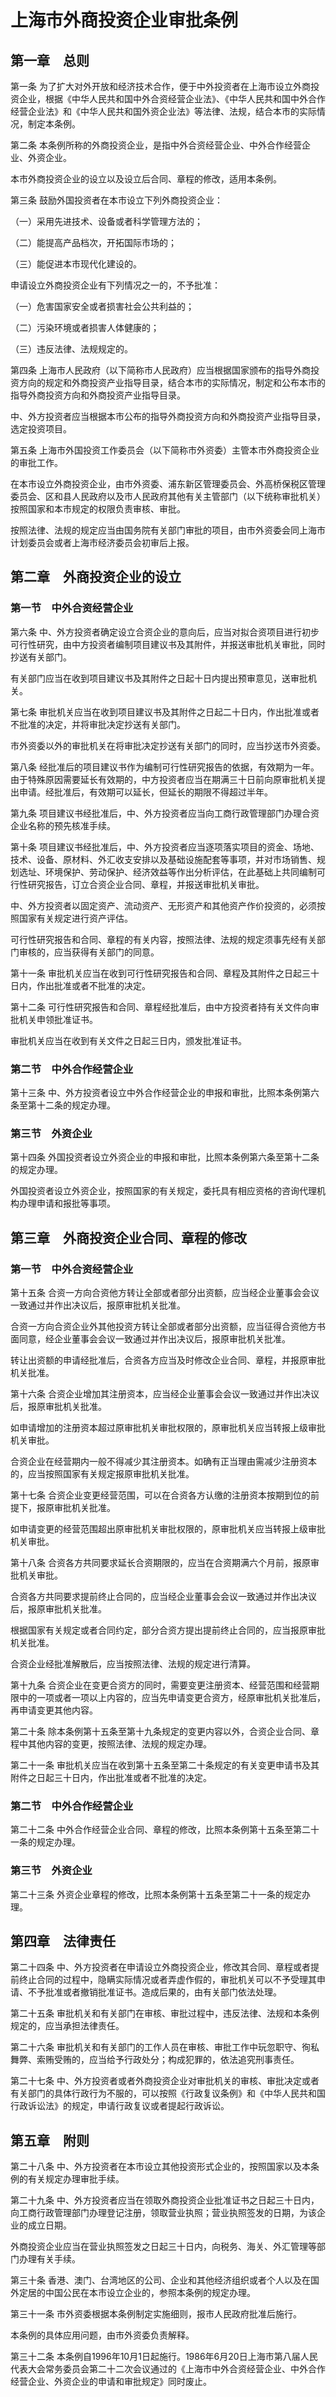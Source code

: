 # 上海市外商投资企业审批条例



## 第一章　总则

第一条 为了扩大对外开放和经济技术合作，便于中外投资者在上海市设立外商投资企业，根据《中华人民共和国中外合资经营企业法》、《中华人民共和国中外合作经营企业法》和《中华人民共和国外资企业法》等法律、法规，结合本市的实际情况，制定本条例。

第二条 本条例所称的外商投资企业，是指中外合资经营企业、中外合作经营企业、外资企业。

本市外商投资企业的设立以及设立后合同、章程的修改，适用本条例。

第三条 鼓励外国投资者在本市设立下列外商投资企业：

（一）采用先进技术、设备或者科学管理方法的；

（二）能提高产品档次，开拓国际市场的；

（三）能促进本市现代化建设的。

申请设立外商投资企业有下列情况之一的，不予批准：

（一）危害国家安全或者损害社会公共利益的；

（二）污染环境或者损害人体健康的；

（三）违反法律、法规规定的。

第四条 上海市人民政府（以下简称市人民政府）应当根据国家颁布的指导外商投资方向的规定和外商投资产业指导目录，结合本市的实际情况，制定和公布本市的指导外商投资方向和外商投资产业指导目录。

中、外方投资者应当根据本市公布的指导外商投资方向和外商投资产业指导目录，选定投资项目。

第五条 上海市外国投资工作委员会（以下简称市外资委）主管本市外商投资企业的审批工作。

在本市设立外商投资企业，由市外资委、浦东新区管理委员会、外高桥保税区管理委员会、区和县人民政府以及市人民政府其他有关主管部门（以下统称审批机关）按照国家和本市规定的权限负责审核、审批。

按照法律、法规的规定应当由国务院有关部门审批的项目，由市外资委会同上海市计划委员会或者上海市经济委员会初审后上报。

## 第二章　外商投资企业的设立

### 第一节　中外合资经营企业

第六条 中、外方投资者确定设立合资企业的意向后，应当对拟合资项目进行初步可行性研究，由中方投资者编制项目建议书及其附件，并报送审批机关审批，同时抄送有关部门。

有关部门应当在收到项目建议书及其附件之日起十日内提出预审意见，送审批机关。

第七条 审批机关应当在收到项目建议书及其附件之日起二十日内，作出批准或者不批准的决定，并将审批决定抄送有关部门。

市外资委以外的审批机关在将审批决定抄送有关部门的同时，应当抄送市外资委。

第八条 经批准后的项目建议书作为编制可行性研究报告的依据，有效期为一年。由于特殊原因需要延长有效期的，中方投资者应当在期满三十日前向原审批机关提出申请。经批准后，有效期可以延长，但延长的期限不得超过半年。

第九条 项目建议书经批准后，中、外方投资者应当向工商行政管理部门办理合资企业名称的预先核准手续。

第十条 项目建议书经批准后，中、外方投资者应当逐项落实项目的资金、场地、技术、设备、原材料、外汇收支安排以及基础设施配套等事项，并对市场销售、规划选址、环境保护、劳动保护、经济效益等作出分析评估，在此基础上共同编制可行性研究报告，订立合资企业合同、章程，并报送审批机关审批。

中、外方投资者以固定资产、流动资产、无形资产和其他资产作价投资的，必须按照国家有关规定进行资产评估。

可行性研究报告和合同、章程的有关内容，按照法律、法规的规定须事先经有关部门审核的，应当获得有关部门的同意。

第十一条 审批机关应当在收到可行性研究报告和合同、章程及其附件之日起三十日内，作出批准或者不批准的决定。

第十二条 可行性研究报告和合同、章程经批准后，由中方投资者持有关文件向审批机关申领批准证书。

审批机关应当在收到有关文件之日起三日内，颁发批准证书。

### 第二节　中外合作经营企业

第十三条 中、外方投资者设立中外合作经营企业的申报和审批，比照本条例第六条至第十二条的规定办理。

### 第三节　外资企业

第十四条 外国投资者设立外资企业的申报和审批，比照本条例第六条至第十二条的规定办理。

外国投资者设立外资企业，按照国家的有关规定，委托具有相应资格的咨询代理机构办理申请和报批等事项。

## 第三章　外商投资企业合同、章程的修改

### 第一节　中外合资经营企业

第十五条 合资一方向合资他方转让全部或者部分出资额，应当经企业董事会会议一致通过并作出决议后，报原审批机关批准。

合资一方向合资企业外其他投资方转让全部或者部分出资额，应当征得合资他方书面同意，经企业董事会会议一致通过并作出决议后，报原审批机关批准。

转让出资额的申请经批准后，合资各方应当及时修改企业合同、章程，并报原审批机关批准。

第十六条 合资企业增加其注册资本，应当经企业董事会会议一致通过并作出决议后，报原审批机关批准。

如申请增加的注册资本超过原审批机关审批权限的，原审批机关应当转报上级审批机关审批。

合资企业在经营期内一般不得减少其注册资本。如确有正当理由需减少注册资本的，应当按照国家有关规定报原审批机关批准。

第十七条 合资企业变更经营范围，可以在合资各方认缴的注册资本按期到位的前提下，报原审批机关批准。

如申请变更的经营范围超出原审批机关审批权限的，原审批机关应当转报上级审批机关审批。

第十八条 合资各方共同要求延长合资期限的，应当在合资期满六个月前，报原审批机关审批。

合资各方共同要求提前终止合同的，应当经企业董事会会议一致通过并作出决议后，报原审批机关批准。

根据国家有关规定或者合同约定，部分合资方提出提前终止合同的，应当报原审批机关批准。

合资企业经批准解散后，应当按照法律、法规的规定进行清算。

第十九条 合资企业在变更合资方的同时，需要变更注册资本、经营范围和经营期限中的一项或者一项以上内容的，应当先申请变更合资方，经原审批机关批准后，再申请变更其他内容。

第二十条 除本条例第十五条至第十九条规定的变更内容以外，合资企业合同、章程中其他内容的变更，按照法律、法规的规定办理。

第二十一条 审批机关应当在收到第十五条至第二十条规定的有关变更申请书及其附件之日起三十日内，作出批准或者不批准的决定。

### 第二节　中外合作经营企业

第二十二条 中外合作经营企业合同、章程的修改，比照本条例第十五条至第二十一条的规定办理。

### 第三节　外资企业

第二十三条 外资企业章程的修改，比照本条例第十五条至第二十一条的规定办理。

## 第四章　法律责任

第二十四条 中、外方投资者在申请设立外商投资企业，修改其合同、章程或者提前终止合同的过程中，隐瞒实际情况或者弄虚作假的，审批机关可以不予受理其申请、不予批准或者撤销批准证书。造成后果的，由有关部门依法处理。

第二十五条 审批机关和有关部门在审核、审批过程中，违反法律、法规和本条例规定的，应当承担法律责任。

第二十六条 审批机关和有关部门的工作人员在审核、审批工作中玩忽职守、徇私舞弊、索贿受贿的，应当给予行政处分；构成犯罪的，依法追究刑事责任。

第二十七条 中、外方投资者或者外商投资企业对审批机关的审核、审批决定或者有关部门的具体行政行为不服的，可以按照《行政复议条例》和《中华人民共和国行政诉讼法》的规定，申请行政复议或者提起行政诉讼。

## 第五章　附则

第二十八条 中、外方投资者在本市设立其他投资形式企业的，按照国家以及本条例的有关规定办理审批手续。

第二十九条 中、外方投资者应当在领取外商投资企业批准证书之日起三十日内，向工商行政管理部门办理登记注册，领取营业执照；营业执照签发的日期，为该企业的成立日期。

外商投资企业应当在营业执照签发之日起三十日内，向税务、海关、外汇管理等部门办理有关手续。

第三十条 香港、澳门、台湾地区的公司、企业和其他经济组织或者个人以及在国外定居的中国公民在本市设立企业的，参照本条例的规定办理。

第三十一条 市外资委根据本条例制定实施细则，报市人民政府批准后施行。

本条例的具体应用问题，由市外资委负责解释。

第三十二条 本条例自1996年10月1日起施行。1986年6月20日上海市第八届人民代表大会常务委员会第二十二次会议通过的《上海市中外合资经营企业、中外合作经营企业、外资企业的申请和审批规定》同时废止。